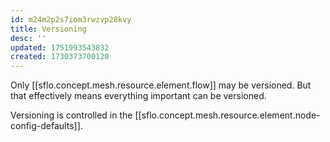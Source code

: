 ```yaml
---
id: m24m2p2s7iom3rwzvp28kvy
title: Versioning
desc: ''
updated: 1751993543832
created: 1730373700120
---
```


Only [[sflo.concept.mesh.resource.element.flow]] may be versioned. But that effectively means everything important can be versioned. 

Versioning is controlled in the [[sflo.concept.mesh.resource.element.node-config-defaults]].
